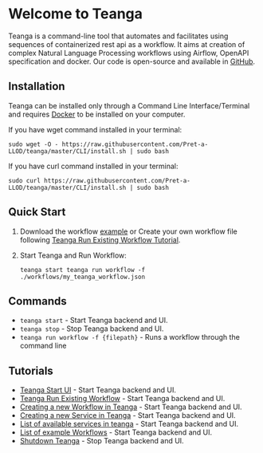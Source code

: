 # Welcome to Teanga
Teanga is a command-line tool that automates and facilitates using sequences of containerized rest api as a workflow. It aims at creation of complex Natural Language Processing workflows using Airflow, OpenAPI specification and docker.
Our code is open-source and available in [GitHub](https://github.com/pret-a-llod/teanga).

## Installation

Teanga can be installed only through a Command Line Interface/Terminal and requires [Docker](https://docs.docker.com/get-docker/) to be installed on your computer.

If you have wget command installed in your terminal:

    sudo wget -O - https://raw.githubusercontent.com/Pret-a-LLOD/teanga/master/CLI/install.sh | sudo bash

If you have curl command installed in your terminal:

    sudo curl https://raw.githubusercontent.com/Pret-a-LLOD/teanga/master/CLI/install.sh | sudo bash

## Quick Start
1. Download the workflow [example](https://raw.githubusercontent.com/Pret-a-LLOD/teanga/master/workflows/dkpro_treetagger.json) 
   or Create your own workflow file following [Teanga Run Existing Workflow Tutorial](/run_existing_workflow).

2. Start Teanga and Run Workflow:

    `
    teanga start
    teanga run workflow -f ./workflows/my_teanga_workflow.json
    `


## Commands

* `teanga start` - Start Teanga backend and UI.
* `teanga stop` - Stop Teanga backend and UI.
* `teanga run workflow -f {filepath}` -  Runs a workflow through the command line


## Tutorials

* [Teanga Start UI](/teanga_ui) - Start Teanga backend and UI.
* [Teanga Run Existing Workflow](/run_existing_workflow) - Start Teanga backend and UI.
* [Creating a new Workflow in Teanga](/create_new_workflow) - Start Teanga backend and UI.
* [Creating a new Service in Teanga](/create_new_workflow) - Start Teanga backend and UI.
* [List of available services in teanga](/create_new_workflow) - Start Teanga backend and UI.
* [List of example Workflows](/create_new_workflow) - Start Teanga backend and UI.
* [Shutdown Teanga](/stop_teanga) - Stop Teanga backend and UI.
